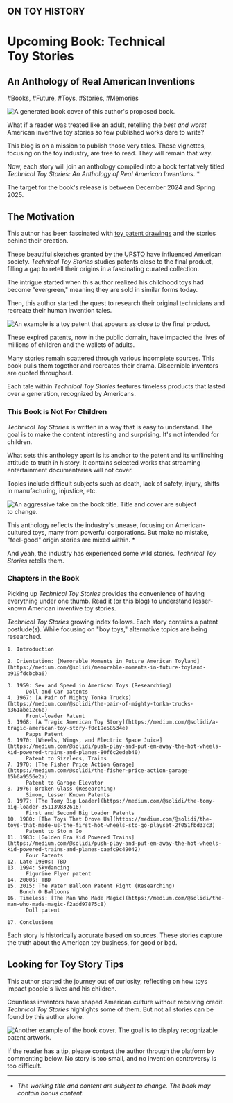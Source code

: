 ## ON TOY HISTORY
# Upcoming Book: Technical Toy Stories
## An Anthology of Real American Inventions

#Books, #Future, #Toys, #Stories, #Memories

![A generated book cover of this author's proposed book.](images/83-01.jpeg)

What if a reader was treated like an adult, retelling the *best and worst* American inventive toy stories so few published works dare to write?

This blog is on a mission to publish those very tales. These vignettes, focusing on the toy industry, are free to read. They will remain that way.

Now, each story will join an anthology compiled into a book tentatively titled *Technical Toy Stories: An Anthology of Real American Inventions*. *

The target for the book's release is between December 2024 and Spring 2025.

## The Motivation

This author has been fascinated with [toy patent drawings](https://ipwatchdog.com/2018/12/23/iconic-patented-toys-games/id=91631/) and the stories behind their creation.

These beautiful sketches granted by the [UPSTO](https://www.uspto.gov/) have influenced American society. *Technical Toy Stories* studies patents close to the final product, filling a gap to retell their origins in a fascinating curated collection.

The intrigue started when this author realized his childhood toys had become "evergreen," meaning they are sold in similar forms today.

Then, this author started the quest to research their original technicians and recreate their human invention tales.

![An example is a toy patent that appears as close to the final product.](images/83-02.jpeg)

These expired patents, now in the public domain, have impacted the lives of millions of children and the wallets of adults.

Many stories remain scattered through various incomplete sources. This book pulls them together and recreates their drama. Discernible inventors are quoted throughout.

Each tale within *Technical Toy Stories* features timeless products that lasted over a generation, recognized by Americans.

### This Book is Not For Children

*Technical Toy Stories* is written in a way that is easy to understand. The goal is to make the content interesting and surprising. It's not intended for children.

What sets this anthology apart is its anchor to the patent and its unflinching attitude to truth in history. It contains selected works that streaming entertainment documentaries will not cover.

Topics include difficult subjects such as death, lack of safety, injury, shifts in manufacturing, injustice, etc.

![An aggressive take on the book title. Title and cover are subject to change.](images/83-03.jpeg)

This anthology reflects the industry's unease, focusing on American-cultured toys, many from powerful corporations. But make no mistake, "feel-good" origin stories are mixed within. *

And yeah, the industry has experienced some wild stories. *Technical Toy Stories* retells them.

### Chapters in the Book

Picking up *Technical Toy Stories* provides the convenience of having everything under one thumb. Read it (or this blog) to understand lesser-known American inventive toy stories.

*Technical Toy Stories* growing index follows. Each story contains a patent postlude(s). While focusing on "boy toys," alternative topics are being researched.

```
1. Introduction

2. Orientation: [Memorable Moments in Future American Toyland](https://medium.com/@solidi/memorable-moments-in-future-toyland-b919fdcbcba6)

3. 1959: Sex and Speed in American Toys (Researching)
      Doll and Car patents
4. 1967: [A Pair of Mighty Tonka Trucks](https://medium.com/@solidi/the-pair-of-mighty-tonka-trucks-b361abe12c6e)
      Front-loader Patent
5. 1968: [A Tragic American Toy Story](https://medium.com/@solidi/a-tragic-american-toy-story-f0c19e58534e)
      Papps Patent
6. 1970: [Wheels, Wings, and Electric Space Juice](https://medium.com/@solidi/push-play-and-put-em-away-the-hot-wheels-kid-powered-trains-and-planes-80f6c2edeb40)
      Patent to Sizzlers, Trains
7. 1970: [The Fisher Price Action Garage](https://medium.com/@solidi/the-fisher-price-action-garage-15b6a9556e2a)
      Patent to Garage Elevator
8. 1976: Broken Glass (Researching)
      Simon, Lesser Known Patents
9. 1977: [The Tomy Big Loader](https://medium.com/@solidi/the-tomy-big-loader-351139832616)
      First and Second Big Loader Patents
10. 1980: [The Toys That Drove Us](https://medium.com/@solidi/the-toys-that-made-us-the-first-hot-wheels-sto-go-playset-2f051fbd33c3)
      Patent to Sto n Go
11. 1983: [Golden Era Kid Powered Trains](https://medium.com/@solidi/push-play-and-put-em-away-the-hot-wheels-kid-powered-trains-and-planes-caefc9c49042)
      Four Patents
12. Late 1980s: TBD
13. 1994: Skydancing
      Figurine Flyer patent
14. 2000s: TBD
15. 2015: The Water Balloon Patent Fight (Researching)
    Bunch O Balloons
16. Timeless: [The Man Who Made Magic](https://medium.com/@solidi/the-man-who-made-magic-f2add97875c8)
      Doll patent

17. Conclusions
```

Each story is historically accurate based on sources. These stories capture the truth about the American toy business, for good or bad.

## Looking for Toy Story Tips

This author started the journey out of curiosity, reflecting on how toys impact people's lives and his children.

Countless inventors have shaped American culture without receiving credit. *Technical Toy Stories* highlights some of them. But not all stories can be found by this author alone.

![Another example of the book cover. The goal is to display recognizable patent artwork.](images/83-04.jpeg)

If the reader has a tip, please contact the author through the platform by commenting below. No story is too small, and no invention controversy is too difficult.

---

* *The working title and content are subject to change. The book may contain bonus content*.